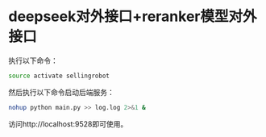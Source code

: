 # deepseek对外接口+reranker模型对外接口

执行以下命令：

```bash
source activate sellingrobot
```

然后执行以下命令启动后端服务：

```bash
nohup python main.py >> log.log 2>&1 &
```

访问http://localhost:9528即可使用。


